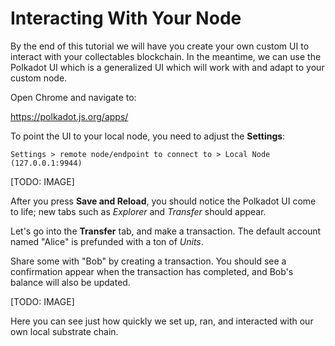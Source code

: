 Interacting With Your Node
===

By the end of this tutorial we will have you create your own custom UI to interact with your collectables blockchain. In the meantime, we can use the Polkadot UI which is a generalized UI which will work with and adapt to your custom node.

Open Chrome and navigate to:

https://polkadot.js.org/apps/

To point the UI to your local node, you need to adjust the **Settings**:

```
Settings > remote node/endpoint to connect to > Local Node (127.0.0.1:9944)
```

[TODO: IMAGE]

After you press **Save and Reload**, you should notice the Polkadot UI come to life; new tabs such as *Explorer* and *Transfer* should appear.

Let's go into the **Transfer** tab, and make a transaction. The default account named "Alice" is prefunded with a ton of *Units*.

Share some with "Bob" by creating a transaction. You should see a confirmation appear when the transaction has completed, and Bob's balance will also be updated.

[TODO: IMAGE]

Here you can see just how quickly we set up, ran, and interacted with our own local substrate chain.